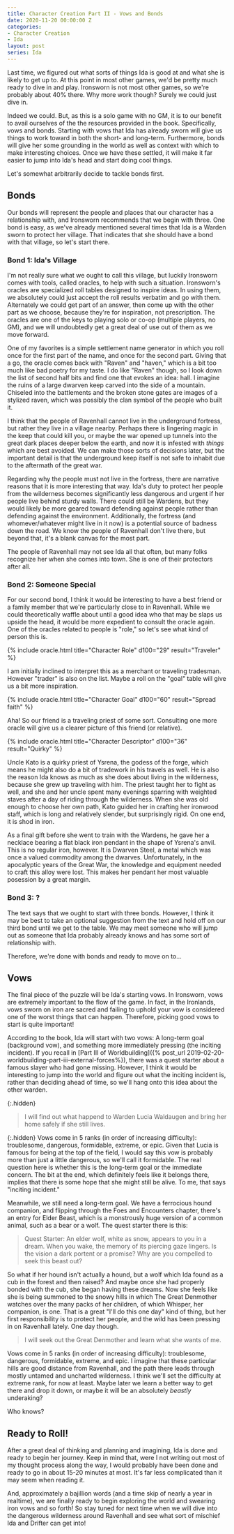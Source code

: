 ```yaml
---
title: Character Creation Part II - Vows and Bonds
date: 2020-11-20 00:00:00 Z
categories:
- Character Creation
- Ida
layout: post
series: Ida
---
```


Last time, we figured out what sorts of things Ida is good at and what she is likely to get up to.
At this point in most other games, we'd be pretty much ready to dive in and play.
Ironsworn is not most other games, so we're probably about 40% there.
Why more work though? Surely we could just dive in.

Indeed we could. But, as this is a solo game with no GM, it is to our benefit to avail ourselves of the the resources provided in the book.
Specifically, vows and bonds.
Starting with vows that Ida has already sworn will give us things to work toward in both the short- and long-term.
Furthermore, bonds will give her some grounding in the world as well as context with which to make interesting choices.
Once we have these settled, it will make it far easier to jump into Ida's head and start doing cool things.

Let's somewhat arbitrarily decide to tackle bonds first.

## Bonds

Our bonds will represent the people and places that our character has a relationship with, and Ironsworn recommends that we begin with three.
One bond is easy, as we've already mentioned several times that Ida is a Warden sworn to protect her village.
That indicates that she should have a bond with that village, so let's start there.

### Bond 1: Ida's Village

I'm not really sure what we ought to call this village, but luckily Ironsworn comes with tools, called oracles, to help with such a situation.
Ironsworn's oracles are specialized roll tables designed to inspire ideas.
In using them, we absolutely could just accept the roll results verbatim and go with them.
Alternately we could get part of an answer, then come up with the other part as we choose, because they're for inspiration, not prescription.
The oracles are one of the keys to playing solo or co-op (multiple players, no GM), and we will undoubtedly get a great deal of use out of them as we move forward.

One of my favorites is a simple settlement name generator in which you roll once for the first part of the name, and once for the second part.
Giving that a go, the oracle comes back with "Raven" and "haven," which is a bit too much like bad poetry for my taste.
I do like "Raven" though, so I look down the list of second half bits and find one that evokes an idea: hall.
I imagine the ruins of a large dwarven keep carved into the side of a mountain.
Chiseled into the battlements and the broken stone gates are images of a stylized raven, which was possibly the clan symbol of the people who built it.

I think that the people of Ravenhall cannot live in the underground fortress, but rather they live in a village nearby.
Perhaps there is lingering magic in the keep that could kill you,
or maybe the war opened up tunnels into the great dark places deeper below the earth, and now it is infested with *things* which are best avoided.
We can make those sorts of decisions later, but the important detail is that the underground keep itself is not safe to inhabit due to the aftermath of the great war.

Regarding why the people must not live in the fortress, there are narrative reasons that it is more interesting that way.
Ida's duty to protect her people from the wilderness becomes significantly less dangerous and urgent if her people live behind sturdy walls.
There could still be Wardens, but they would likely be more geared toward defending against people rather than defending against the environment.
Additionally, the fortress (and whomever/whatever might live in it now) is a potential source of badness down the road.
We know the people of Ravenhall don't live there, but beyond that, it's a blank canvas for the most part.

The people of Ravenhall may not see Ida all that often, but many folks recognize her when she comes into town.
She is one of their protectors after all.

### Bond 2: Someone Special

For our second bond, I think it would be interesting to have a best friend or a family member that we're particularly close to in Ravenhall.
While we could theoretically waffle about until a good idea who that may be slaps us upside the head, it would be more expedient to consult the oracle again.
One of the oracles related to people is "role," so let's see what kind of person this is.

{% include oracle.html
 title="Character Role"
 d100="29"
 result="Traveler"
%}

I am initially inclined to interpret this as a merchant or traveling tradesman.
However "trader" is also on the list.
Maybe a roll on the "goal" table will give us a bit more inspiration.

{% include oracle.html
 title="Character Goal"
 d100="60"
 result="Spread faith"
%}

Aha! So our friend is a traveling priest of some sort.
Consulting one more oracle will give us a clearer picture of this friend (or relative).

{% include oracle.html
 title="Character Descriptor"
 d100="36"
 result="Quirky"
%}

Uncle Kato is a quirky priest of Ysrena, the godess of the forge, which means he might also do a bit of tradework in his travels as well.
He is also the reason Ida knows as much as she does about living in the wilderness, because she grew up traveling with him.
The priest taught her to fight as well, and she and her uncle spent many evenings sparring with weighted staves after a day of riding through the wilderness.
When she was old enough to choose her own path, Kato guided her in crafting her ironwood staff, which is long and relatively slender, but surprisingly rigid.
On one end, it is shod in iron.

As a final gift before she went to train with the Wardens, he gave her a necklace bearing a flat black iron pendant in the shape of Ysrena's anvil.
This is no regular iron, however.
It is Dwarven Steel, a metal which was once a valued commodity among the dwarves.
Unfortunately, in the apocalyptic years of the Great War, the knowledge and equipment needed to craft this alloy were lost.
This makes her pendant her most valuable posession by a great margin.

### Bond 3: ?

The text says that we ought to start with three bonds.
However, I think it may be best to take an optional suggestion from the text and hold off on our third bond until we get to the table. 
We may meet someone who will jump out as someone that Ida probably already knows and has some sort of relationship with.

Therefore, we're done with bonds and ready to move on to...

## Vows

The final piece of the puzzle will be Ida's starting vows.
In Ironsworn, vows are extremely important to the flow of the game.
In fact, in the Ironlands, vows sworn on iron are sacred and failing to uphold your vow is considered one of the worst things that can happen.
Therefore, picking good vows to start is quite important!

According to the book, Ida will start with two vows: A long-term goal (background vow), and something more immediately pressing (the inciting incident). 
If you recall in [Part III of Worldbuilding]({% post_url 2019-02-20-worldbuilding-part-iii-external-forces%}),
there was a quest starter about a famous slayer who had gone missing.
However, I think it would be interesting to jump into the world and figure out what the inciting incident is, rather than deciding ahead of time, so we'll hang onto this idea about the other warden.

{:.hidden}
> I will find out what happend to Warden Lucia Waldaugen and bring her home safely if she still lives.

{:.hidden}
Vows come in 5 ranks (in order of increasing difficulty): troublesome, dangerous, formidable, extreme, or epic.
Given that Lucia is famous for being at the top of the field, I would say this vow is probably more than just a little dangerous, so we'll call it formidable.
The real question here is whether this is the long-term goal or the immediate concern.
The bit at the end, which definitely feels like it belongs there, implies that there is some hope that she might still be alive.
To me, that says "inciting incident."

Meanwhile, we still need a long-term goal.
We have a ferrocious hound companion, and flipping through the Foes and Encounters chapter, there's an entry for Elder Beast, which is a monstrously huge version of a common animal, such as a bear or a wolf.
The quest starter there is this:

> Quest Starter: An elder wolf, white as snow, appears to you in a dream.
When you wake, the memory of its piercing gaze lingers.
Is the vision a dark portent or a promise?
Why are you compelled to seek this beast out?

So what if her hound isn't actually a hound, but a wolf which Ida found as a cub in the forest and then raised?
And maybe once she had properly bonded with the cub, she began having these dreams.
Now she feels like she is being summoned to the snowy hills in which The Great Denmother watches over the many packs of her children,
of which Whisper, her companion, is one.
That is a great "I'll do this one day" kind of thing, but her first responsibility is to protect her people, and the wild has been pressing in on Ravenhall lately.
One day though.

> I will seek out the Great Denmother and learn what she wants of me.

Vows come in 5 ranks (in order of increasing difficulty): troublesome, dangerous, formidable, extreme, and epic.
I imagine that these particular hills are good distance from Ravenhall,
and the path there leads through mostly untamed and uncharted wilderness.
I think we'll set the difficulty at extreme rank, for now at least.
Maybe later we learn a better way to get there and drop it down, or maybe it will be an absolutely _beastly_ underaking?

Who knows?

## Ready to Roll!

After a great deal of thinking and planning and imagining, Ida is done and ready to begin her journey.
Keep in mind that, were I not writing out most of my thought process along the way, I would probably have been done and ready to go in about 15-20 minutes at most.
It's far less complicated than it may seem when reading it.

And, approximately a bajillion words (and a time skip of nearly a year in realtime), we are finally ready to begin exploring the world and swearing iron vows and so forth!
So stay tuned for next time when we will dive into the dangerous wilderness around Ravenhall and see what sort of mischief Ida and Drifter can get into!